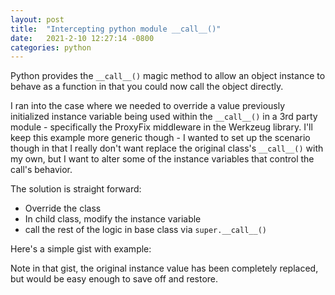 ```yaml
---
layout: post
title:  "Intercepting python module __call__()"
date:   2021-2-10 12:27:14 -0800
categories: python
---
```

Python provides the `__call__()` magic method to allow an object instance to behave as a function in that you could
now call the object directly.

I ran into the case where we needed to override a value previously initialized instance variable being used within 
the `__call__()` in a 3rd party module - specifically the ProxyFix middleware in the Werkzeug library. I'll keep this
example more generic though - I wanted to set up the scenario though in that I really don't want replace the original
class's `__call__()` with my own, but I want to alter some of the instance variables that control the call's behavior.

The solution is straight forward: 
 * Override the class
 * In child class, modify the instance variable
 * call the rest of the logic in base class via `super.__call__()`

Here's a simple gist with example:

<script src="https://gist.github.com/vschmidt94/a0863048ea5f3c9d9400298b3f826082.js"></script>

Note in that gist, the original instance value has been completely replaced, but would be easy enough to save off and restore.
